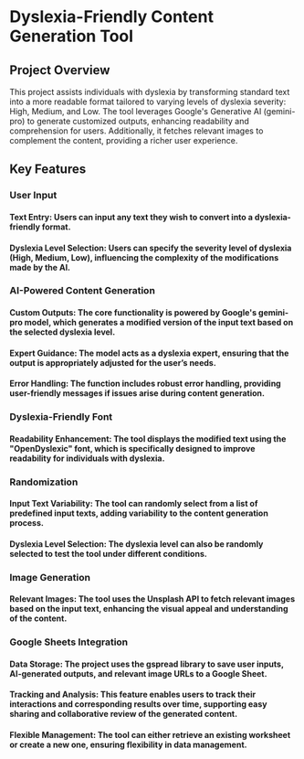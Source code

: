 # Dyslexia-Friendly Content Generation Tool
## Project Overview
This project assists individuals with dyslexia by transforming standard text into a more readable format tailored to varying levels of dyslexia severity: High, Medium, and Low. The tool leverages Google's Generative AI (gemini-pro) to generate customized outputs, enhancing readability and comprehension for users. Additionally, it fetches relevant images to complement the content, providing a richer user experience.

## Key Features
### User Input
#### Text Entry: Users can input any text they wish to convert into a dyslexia-friendly format.
#### Dyslexia Level Selection: Users can specify the severity level of dyslexia (High, Medium, Low), influencing the complexity of the modifications made by the AI.
### AI-Powered Content Generation
#### Custom Outputs: The core functionality is powered by Google's gemini-pro model, which generates a modified version of the input text based on the selected dyslexia level.
#### Expert Guidance: The model acts as a dyslexia expert, ensuring that the output is appropriately adjusted for the user’s needs.
#### Error Handling: The function includes robust error handling, providing user-friendly messages if issues arise during content generation.
### Dyslexia-Friendly Font
#### Readability Enhancement: The tool displays the modified text using the "OpenDyslexic" font, which is specifically designed to improve readability for individuals with dyslexia.
### Randomization
#### Input Text Variability: The tool can randomly select from a list of predefined input texts, adding variability to the content generation process.
#### Dyslexia Level Selection: The dyslexia level can also be randomly selected to test the tool under different conditions.
### Image Generation
#### Relevant Images: The tool uses the Unsplash API to fetch relevant images based on the input text, enhancing the visual appeal and understanding of the content.
### Google Sheets Integration
#### Data Storage: The project uses the gspread library to save user inputs, AI-generated outputs, and relevant image URLs to a Google Sheet.
#### Tracking and Analysis: This feature enables users to track their interactions and corresponding results over time, supporting easy sharing and collaborative review of the generated content.
#### Flexible Management: The tool can either retrieve an existing worksheet or create a new one, ensuring flexibility in data management.

